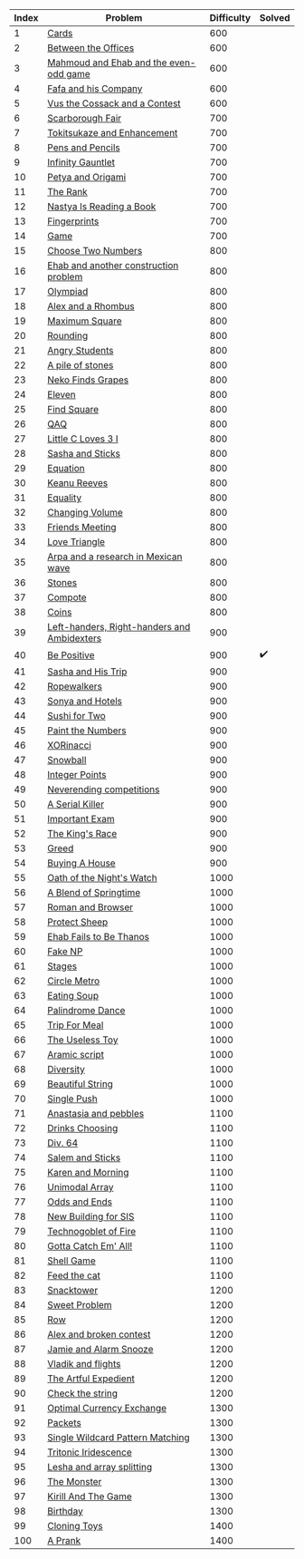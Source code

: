 | Index | Problem | Difficulty | Solved |
| --- | --- | --- | --- |
| 1 | [Cards](https://codeforces.com/problemset/problem/1220/A) | 600 |  |
| 2 | [Between the Offices](https://codeforces.com/problemset/problem/867/A) | 600 |  |
| 3 | [Mahmoud and Ehab and the even-odd game](https://codeforces.com/problemset/problem/959/A) | 600 |  |
| 4 | [Fafa and his Company](https://codeforces.com/problemset/problem/935/A) | 600 |  |
| 5 | [Vus the Cossack and a Contest](https://codeforces.com/problemset/problem/1186/A) | 600 |  |
| 6 | [Scarborough Fair](https://codeforces.com/problemset/problem/897/A) | 700 |  |
| 7 | [Tokitsukaze and Enhancement](https://codeforces.com/problemset/problem/1191/A) | 700 |  |
| 8 | [Pens and Pencils](https://codeforces.com/problemset/problem/1244/A) | 700 |  |
| 9 | [Infinity Gauntlet](https://codeforces.com/problemset/problem/987/A) | 700 |  |
| 10 | [Petya and Origami](https://codeforces.com/problemset/problem/1080/A) | 700 |  |
| 11 | [The Rank](https://codeforces.com/problemset/problem/1017/A) | 700 |  |
| 12 | [Nastya Is Reading a Book](https://codeforces.com/problemset/problem/1136/A) | 700 |  |
| 13 | [Fingerprints](https://codeforces.com/problemset/problem/994/A) | 700 |  |
| 14 | [Game](https://codeforces.com/problemset/problem/984/A) | 700 |  |
| 15 | [Choose Two Numbers](https://codeforces.com/problemset/problem/1206/A) | 800 |  |
| 16 | [Ehab and another construction problem](https://codeforces.com/problemset/problem/1088/A) | 800 |  |
| 17 | [Olympiad](https://codeforces.com/problemset/problem/937/A) | 800 |  |
| 18 | [Alex and a Rhombus](https://codeforces.com/problemset/problem/1180/A) | 800 |  |
| 19 | [Maximum Square](https://codeforces.com/problemset/problem/1243/A) | 800 |  |
| 20 | [Rounding](https://codeforces.com/problemset/problem/898/A) | 800 |  |
| 21 | [Angry Students](https://codeforces.com/problemset/problem/1287/A) | 800 |  |
| 22 | [A pile of stones](https://codeforces.com/problemset/problem/1159/A) | 800 |  |
| 23 | [Neko Finds Grapes](https://codeforces.com/problemset/problem/1152/A) | 800 |  |
| 24 | [Eleven](https://codeforces.com/problemset/problem/918/A) | 800 |  |
| 25 | [Find Square](https://codeforces.com/problemset/problem/1028/A) | 800 |  |
| 26 | [QAQ](https://codeforces.com/problemset/problem/894/A) | 800 |  |
| 27 | [Little C Loves 3 I](https://codeforces.com/problemset/problem/1047/A) | 800 |  |
| 28 | [Sasha and Sticks](https://codeforces.com/problemset/problem/832/A) | 800 |  |
| 29 | [Equation](https://codeforces.com/problemset/problem/1269/A) | 800 |  |
| 30 | [Keanu Reeves](https://codeforces.com/problemset/problem/1189/A) | 800 |  |
| 31 | [Equality](https://codeforces.com/problemset/problem/1038/A) | 800 |  |
| 32 | [Changing Volume](https://codeforces.com/problemset/problem/1255/A) | 800 |  |
| 33 | [Friends Meeting](https://codeforces.com/problemset/problem/931/A) | 800 |  |
| 34 | [Love Triangle](https://codeforces.com/problemset/problem/939/A) | 800 |  |
| 35 | [Arpa and a research in Mexican wave](https://codeforces.com/problemset/problem/851/A) | 800 |  |
| 36 | [Stones](https://codeforces.com/problemset/problem/1236/A) | 800 |  |
| 37 | [Compote](https://codeforces.com/problemset/problem/746/A) | 800 |  |
| 38 | [Coins](https://codeforces.com/problemset/problem/1061/A) | 800 |  |
| 39 | [Left-handers, Right-handers and Ambidexters](https://codeforces.com/problemset/problem/950/A) | 900 |  |
| 40 | [Be Positive](https://codeforces.com/problemset/problem/1130/A) | 900 | ✔️ |
| 41 | [Sasha and His Trip](https://codeforces.com/problemset/problem/1113/A) | 900 |  |
| 42 | [Ropewalkers](https://codeforces.com/problemset/problem/1185/A) | 900 |  |
| 43 | [Sonya and Hotels](https://codeforces.com/problemset/problem/1004/A) | 900 |  |
| 44 | [Sushi for Two](https://codeforces.com/problemset/problem/1138/A) | 900 |  |
| 45 | [Paint the Numbers](https://codeforces.com/problemset/problem/1209/A) | 900 |  |
| 46 | [XORinacci](https://codeforces.com/problemset/problem/1208/A) | 900 |  |
| 47 | [Snowball](https://codeforces.com/problemset/problem/1099/A) | 900 |  |
| 48 | [Integer Points](https://codeforces.com/problemset/problem/1248/A) | 900 |  |
| 49 | [Neverending competitions](https://codeforces.com/problemset/problem/765/A) | 900 |  |
| 50 | [A Serial Killer](https://codeforces.com/problemset/problem/776/A) | 900 |  |
| 51 | [Important Exam](https://codeforces.com/problemset/problem/1201/A) | 900 |  |
| 52 | [The King's Race](https://codeforces.com/problemset/problem/1075/A) | 900 |  |
| 53 | [Greed](https://codeforces.com/problemset/problem/892/A) | 900 |  |
| 54 | [Buying A House](https://codeforces.com/problemset/problem/796/A) | 900 |  |
| 55 | [Oath of the Night's Watch](https://codeforces.com/problemset/problem/768/A) | 1000 |  |
| 56 | [A Blend of Springtime](https://codeforces.com/problemset/problem/989/A) | 1000 |  |
| 57 | [Roman and Browser](https://codeforces.com/problemset/problem/1100/A) | 1000 |  |
| 58 | [Protect Sheep](https://codeforces.com/problemset/problem/948/A) | 1000 |  |
| 59 | [Ehab Fails to Be Thanos](https://codeforces.com/problemset/problem/1174/A) | 1000 |  |
| 60 | [Fake NP](https://codeforces.com/problemset/problem/805/A) | 1000 |  |
| 61 | [Stages](https://codeforces.com/problemset/problem/1011/A) | 1000 |  |
| 62 | [Circle Metro](https://codeforces.com/problemset/problem/1169/A) | 1000 |  |
| 63 | [Eating Soup](https://codeforces.com/problemset/problem/1163/A) | 1000 |  |
| 64 | [Palindrome Dance](https://codeforces.com/problemset/problem/1040/A) | 1000 |  |
| 65 | [Trip For Meal](https://codeforces.com/problemset/problem/876/A) | 1000 |  |
| 66 | [The Useless Toy](https://codeforces.com/problemset/problem/834/A) | 1000 |  |
| 67 | [Aramic script](https://codeforces.com/problemset/problem/975/A) | 1000 |  |
| 68 | [Diversity](https://codeforces.com/problemset/problem/844/A) | 1000 |  |
| 69 | [Beautiful String](https://codeforces.com/problemset/problem/1265/A) | 1000 |  |
| 70 | [Single Push](https://codeforces.com/problemset/problem/1253/A) | 1000 |  |
| 71 | [Anastasia and pebbles](https://codeforces.com/problemset/problem/789/A) | 1100 |  |
| 72 | [Drinks Choosing](https://codeforces.com/problemset/problem/1195/A) | 1100 |  |
| 73 | [Div. 64](https://codeforces.com/problemset/problem/887/A) | 1100 |  |
| 74 | [Salem and Sticks ](https://codeforces.com/problemset/problem/1105/A) | 1100 |  |
| 75 | [Karen and Morning](https://codeforces.com/problemset/problem/816/A) | 1100 |  |
| 76 | [Unimodal Array](https://codeforces.com/problemset/problem/831/A) | 1100 |  |
| 77 | [Odds and Ends](https://codeforces.com/problemset/problem/849/A) | 1100 |  |
| 78 | [New Building for SIS](https://codeforces.com/problemset/problem/1020/A) | 1100 |  |
| 79 | [Technogoblet of Fire](https://codeforces.com/problemset/problem/1121/A) | 1100 |  |
| 80 | [Gotta Catch Em' All!](https://codeforces.com/problemset/problem/757/A) | 1100 |  |
| 81 | [Shell Game](https://codeforces.com/problemset/problem/777/A) | 1100 |  |
| 82 | [Feed the cat](https://codeforces.com/problemset/problem/955/A) | 1100 |  |
| 83 | [Snacktower](https://codeforces.com/problemset/problem/767/A) | 1200 |  |
| 84 | [Sweet Problem](https://codeforces.com/problemset/problem/1263/A) | 1200 |  |
| 85 | [Row](https://codeforces.com/problemset/problem/982/A) | 1200 |  |
| 86 | [Alex and broken contest](https://codeforces.com/problemset/problem/877/A) | 1200 |  |
| 87 | [Jamie and Alarm Snooze](https://codeforces.com/problemset/problem/916/A) | 1200 |  |
| 88 | [Vladik and flights](https://codeforces.com/problemset/problem/743/A) | 1200 |  |
| 89 | [The Artful Expedient](https://codeforces.com/problemset/problem/869/A) | 1200 |  |
| 90 | [Check the string](https://codeforces.com/problemset/problem/960/A) | 1200 |  |
| 91 | [Optimal Currency Exchange](https://codeforces.com/problemset/problem/1214/A) | 1300 |  |
| 92 | [Packets](https://codeforces.com/problemset/problem/1037/A) | 1300 |  |
| 93 | [Single Wildcard Pattern Matching](https://codeforces.com/problemset/problem/1023/A) | 1300 |  |
| 94 | [Tritonic Iridescence](https://codeforces.com/problemset/problem/957/A) | 1300 |  |
| 95 | [Lesha and array splitting](https://codeforces.com/problemset/problem/754/A) | 1300 |  |
| 96 | [The Monster](https://codeforces.com/problemset/problem/787/A) | 1300 |  |
| 97 | [Kirill And The Game](https://codeforces.com/problemset/problem/842/A) | 1300 |  |
| 98 | [Birthday](https://codeforces.com/problemset/problem/1068/A) | 1300 |  |
| 99 | [Cloning Toys](https://codeforces.com/problemset/problem/922/A) | 1400 |  |
| 100 | [A Prank](https://codeforces.com/problemset/problem/1062/A) | 1400 |  |
